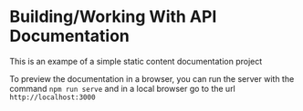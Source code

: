 # Building/Working With API Documentation
This is an exampe of a simple static content documentation project

To preview the documentation in a browser, you can run the server with the command `npm run serve` and in a local browser 
   go to the url `http://localhost:3000`

